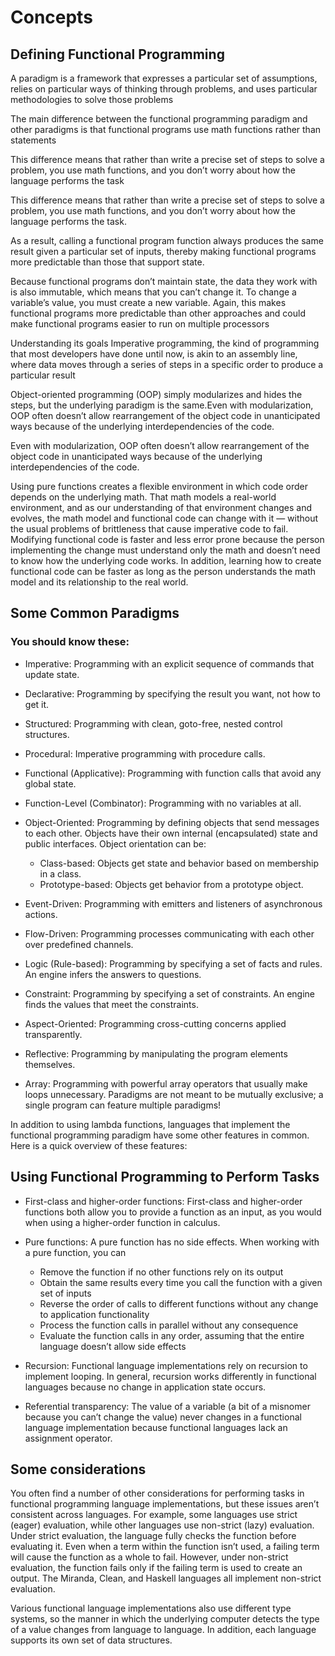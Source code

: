 # Concepts

## Defining Functional Programming

A paradigm is a framework that expresses a particular set of assumptions, relies on particular ways of thinking through problems, and uses particular methodologies to solve those problems

The main difference between the functional programming paradigm and other paradigms is that functional programs use math functions rather than statements

This difference means that rather than write a precise set of steps to solve a problem, you use math functions, and you don’t worry about how the language performs the task

This difference means that rather than write a precise set of steps to solve a problem, you use math functions, and you don’t worry about how the language performs the task.

As a result, calling a functional program function always produces the same result given a particular set of inputs, thereby making functional programs more predictable than those that support state.

Because functional programs don’t maintain state, the data they work with is also immutable, which means that you can’t change it. To change a variable’s value, you must create a new variable. Again, this makes functional programs more predictable than other approaches and could make functional programs easier to run on multiple processors

Understanding its goals
Imperative programming, the kind of programming that most developers have done until now, is akin to an assembly line, where data moves through a series of steps in a specific order to produce a particular result

Object-oriented programming (OOP) simply modularizes and hides the steps, but the underlying paradigm is the same.Even with modularization, OOP often doesn’t allow rearrangement of the object code in unanticipated ways because of the underlying interdependencies of the code.

Even with modularization, OOP often doesn’t allow rearrangement of the object code in unanticipated ways because of the underlying interdependencies of the code.

Using pure functions creates a flexible environment in which code order depends on the underlying math. That math models a real-world environment, and as our understanding of that environment changes and evolves, the math model and functional code can change with it — without the usual problems of brittleness that cause imperative code to fail. Modifying functional code is faster and less error prone because the person implementing the change must understand only the math and doesn’t need to know how the underlying code works. In addition, learning how to create functional code can be faster as long as the person understands the math model and its relationship to the real world.

## Some Common Paradigms
### You should know these:

- Imperative: Programming with an explicit sequence of commands that update state.

- Declarative: Programming by specifying the result you want, not how to get it.

- Structured: Programming with clean, goto-free, nested control structures.

- Procedural: Imperative programming with procedure calls.

- Functional (Applicative): Programming with function calls that avoid any global state.

- Function-Level (Combinator): Programming with no variables at all.

- Object-Oriented: Programming by defining objects that send messages to each other. Objects have their own internal (encapsulated) state and public interfaces. Object orientation can be:

    - Class-based: Objects get state and behavior based on membership in a class.
    - Prototype-based: Objects get behavior from a prototype object.

- Event-Driven: Programming with emitters and listeners of asynchronous actions.

- Flow-Driven: Programming processes communicating with each other over predefined channels.

- Logic (Rule-based): Programming by specifying a set of facts and rules. An engine infers the answers to questions.

- Constraint: Programming by specifying a set of constraints. An engine finds the values that meet the constraints.

- Aspect-Oriented: Programming cross-cutting concerns applied transparently.

- Reflective: Programming by manipulating the program elements themselves.

- Array: Programming with powerful array operators that usually make loops unnecessary.
Paradigms are not meant to be mutually exclusive; a single program can feature multiple paradigms!

In addition to using lambda functions, languages that implement the functional programming paradigm have some other features in common. Here is a quick overview of these features:

## Using Functional Programming to Perform Tasks

- First-class and higher-order functions: First-class and higher-order functions both allow you to provide a function as an input, as you would when using a higher-order function in calculus.

- Pure functions: A pure function has no side effects. When working with a pure function, you can

    * Remove the function if no other functions rely on its output
    * Obtain the same results every time you call the function with a given set of inputs
    * Reverse the order of calls to different functions without any change to application functionality
    * Process the function calls in parallel without any consequence
    * Evaluate the function calls in any order, assuming that the entire language doesn’t allow side effects

- Recursion: Functional language implementations rely on recursion to implement looping. In general, recursion works differently in functional languages because no change in application state occurs.

- Referential transparency: The value of a variable (a bit of a misnomer because you can’t change the value) never changes in a functional language implementation because functional languages lack an assignment operator.

## Some considerations

You often find a number of other considerations for performing tasks in functional programming language implementations, but these issues aren’t consistent across languages. For example, some languages use strict (eager) evaluation, while other languages use non-strict (lazy) evaluation. Under strict evaluation, the language fully checks the function before evaluating it. Even when a term within the function isn’t used, a failing term will cause the function as a whole to fail. However, under non-strict evaluation, the function fails only if the failing term is used to create an output. The Miranda, Clean, and Haskell languages all implement non-strict evaluation.

Various functional language implementations also use different type systems, so the manner in which the underlying computer detects the type of a value changes from language to language. In addition, each language supports its own set of data structures.